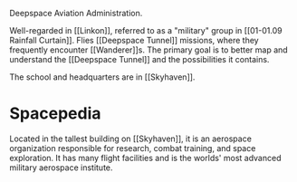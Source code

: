 Deepspace Aviation Administration.

Well-regarded in [[Linkon]], referred to as a "military" group in [[01-01.09 Rainfall Curtain]]. Flies [[Deepspace Tunnel]] missions, where they frequently encounter [[Wanderer]]s. The primary goal is to better map and understand the [[Deepspace Tunnel]] and the possibilities it contains.

The school and headquarters are in [[Skyhaven]].

# Spacepedia
Located in the tallest building on [[Skyhaven]], it is an aerospace organization responsible for research, combat training, and space exploration. It has many flight facilities and is the worlds' most advanced military aerospace institute.